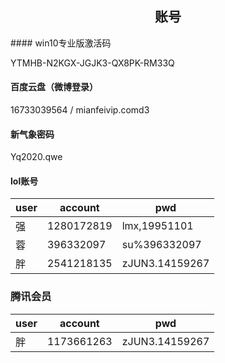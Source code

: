 <center><h2>账号</h2></center>
#### win10专业版激活码

YTMHB-N2KGX-JGJK3-QX8PK-RM33Q



#### 百度云盘（微博登录）

16733039564   /    mianfeivip.comd3



#### 新气象密码

Yq2020.qwe



#### lol账号

| user | account    | pwd            |
| ---- | ---------- | -------------- |
| 强   | 1280172819 | lmx,19951101   |
| 蓉   | 396332097  | su%396332097   |
| 胖   | 2541218135 | zJUN3.14159267 |



### 腾讯会员

| user | account    | pwd            |
| ---- | ---------- | -------------- |
| 胖   | 1173661263 | zJUN3.14159267 |

